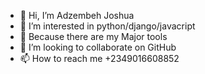 - 👋 Hi, I’m Adzembeh Joshua
- 👀 I’m interested in python/django/javacript
- 🌱 Because there are my Major tools
- 💞️ I’m looking to collaborate on GitHub
- 📫 How to reach me +2349016608852

<!---
Imotechs/Imotechs is a ✨ special ✨ repository because its `README.md` (this file) appears on your GitHub profile.
You can click the Preview link to take a look at your changes.
--->
